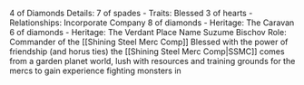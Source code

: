 4 of Diamonds
	Details:
	7 of spades - Traits: Blessed
	3 of hearts - Relationships: Incorporate Company
	8 of diamonds - Heritage: The Caravan
	6 of diamonds - Heritage: The Verdant Place
	Name Suzume Bischov
	Role: Commander of the [[Shining Steel Merc Comp]]
	Blessed with the power of friendship (and horus ties)
	the [[Shining Steel Merc Comp|SSMC]] comes from a garden planet world, lush with resources and training grounds for the mercs to gain experience fighting monsters in